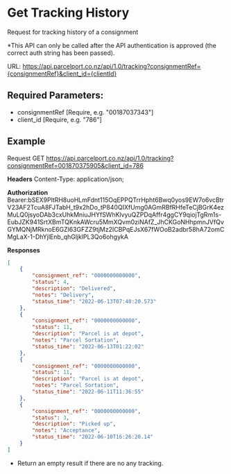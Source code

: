 # Get Tracking History

Request for tracking history of a consignment

*This API can only be called after the API authentication is approved (the correct
auth string has been passed). 

URL: https://api.parcelport.co.nz/api/1.0/tracking?consignmentRef={consignmentRef}&client_id={clientId}

## Required Parameters:
* consignmentRef [Require, e.g. "00187037343"]
* client_id [Require, e.g. "786"]

## Example
Request
GET https://api.parcelport.co.nz/api/1.0/tracking?consignmentRef=001870375905&client_id=786

**Headers**
Content-Type: application/json;

**Authorization**
Bearer:bSEX9PltRH8uoHLmFdnt115OqEPPQTrrHpht6Bwq0yos9EW7o6vcBtrV23AF2TcuA8FJTabH_t9x2hDo_tP840QIXfUmg0AGmRBfRHfeTeCjBGrK4ezMuLQ0jsyoDAb3cxUhkMniuJHYfSWhKlvyuQZPDqAffr4ggCY9qiojTgRm1s-EubJZK941SrtXBmTQKnkAWcru5MmXQvm0ziNAfZ_JhCKGoNHhpmnJVfQvGYMQNjMRknoE6GZl63GFZZ9tjMz2ICBPqEJsX67fWOoB2adbr58hA72omCMgLaX-1-DhYjlEnb_qhGljklPL3Qo6ohgykA

**Responses**
``` json
[
    {
        "consignment_ref": "0000000000000",
        "status": 4,
        "description": "Delivered",
        "notes": "Delivery",
        "status_time": "2022-06-13T07:40:20.573"
    },
    {
        "consignment_ref": "0000000000000",
        "status": 11,
        "description": "Parcel is at depot",
        "notes": "Parcel Sortation",
        "status_time": "2022-06-13T01:22:02"
    },
    {
        "consignment_ref": "0000000000000",
        "status": 11,
        "description": "Parcel is at depot",
        "notes": "Parcel Sortation",
        "status_time": "2022-06-11T11:36:55"
    },
    {
        "consignment_ref": "0000000000000",
        "status": 3,
        "description": "Picked up",
        "notes": "Acceptance",
        "status_time": "2022-06-10T16:26:20.14"
    }
]
```
* Return an empty result if there are no any tracking.